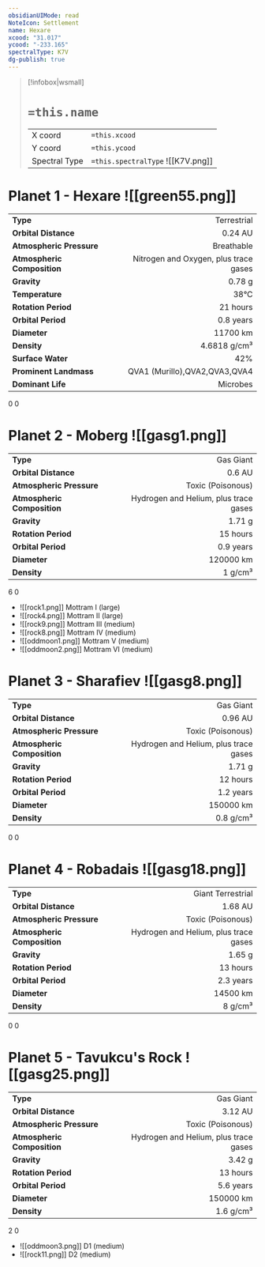 ```yaml
---
obsidianUIMode: read
NoteIcon: Settlement
name: Hexare
xcood: "31.017"
ycood: "-233.165"
spectralType: K7V
dg-publish: true
---
```

> [!infobox|wsmall]
> # `=this.name`
> | | |
> | - | - |
> | X coord | `=this.xcood` |
> | Y coord| `=this.ycood` |
> | Spectral Type | `=this.spectralType` ![[K7V.png]] |

# Planet 1 - Hexare ![[green55.png]]
|                             |                           |
| --------------------------- | -------------------------:|
| **Type**                    |             Terrestrial |
| **Orbital Distance**        |   0.24 AU |
| **Atmospheric Pressure**    |       Breathable |
| **Atmospheric Composition** |      Nitrogen and Oxygen, plus trace gases |
| **Gravity**                 |        0.78 g |
| **Temperature**             |    38°C |
| **Rotation Period**         |  21 hours |
| **Orbital Period** | 0.8 years |
| **Diameter**                |      11700 km | 
| **Density**                 |    4.6818 g/cm³ |
| **Surface Water**           |           42% | 
| **Prominent Landmass**      |         QVA1 (Murillo),QVA2,QVA3,QVA4 | 
| **Dominant Life**           |         Microbes |



0
0



# Planet 2 - Moberg ![[gasg1.png]]
|                             |                           |
| --------------------------- | -------------------------:|
| **Type**                    |             Gas Giant |
| **Orbital Distance**        |   0.6 AU |
| **Atmospheric Pressure**    |       Toxic (Poisonous) |
| **Atmospheric Composition** |      Hydrogen and Helium, plus trace gases |
| **Gravity**                 |        1.71 g |
| **Rotation Period**         |  15 hours |
| **Orbital Period** | 0.9 years |
| **Diameter**                |      120000 km | 
| **Density**                 |    1 g/cm³ |



6
0

- ![[rock1.png]] Mottram I (large)
- ![[rock4.png]] Mottram II (large)
- ![[rock9.png]] Mottram III (medium)
- ![[rock8.png]] Mottram IV (medium)
- ![[oddmoon1.png]] Mottram V (medium)
- ![[oddmoon2.png]] Mottram VI (medium)


# Planet 3 - Sharafiev ![[gasg8.png]]
|                             |                           |
| --------------------------- | -------------------------:|
| **Type**                    |             Gas Giant |
| **Orbital Distance**        |   0.96 AU |
| **Atmospheric Pressure**    |       Toxic (Poisonous) |
| **Atmospheric Composition** |      Hydrogen and Helium, plus trace gases |
| **Gravity**                 |        1.71 g |
| **Rotation Period**         |  12 hours |
| **Orbital Period** | 1.2 years |
| **Diameter**                |      150000 km | 
| **Density**                 |    0.8 g/cm³ |



0
0



# Planet 4 - Robadais ![[gasg18.png]]
|                             |                           |
| --------------------------- | -------------------------:|
| **Type**                    |             Giant Terrestrial |
| **Orbital Distance**        |   1.68 AU |
| **Atmospheric Pressure**    |       Toxic (Poisonous) |
| **Atmospheric Composition** |      Hydrogen and Helium, plus trace gases |
| **Gravity**                 |        1.65 g |
| **Rotation Period**         |  13 hours |
| **Orbital Period** | 2.3 years |
| **Diameter**                |      14500 km | 
| **Density**                 |    8 g/cm³ |



0
0



# Planet 5 - Tavukcu's Rock ![[gasg25.png]]
|                             |                           |
| --------------------------- | -------------------------:|
| **Type**                    |             Gas Giant |
| **Orbital Distance**        |   3.12 AU |
| **Atmospheric Pressure**    |       Toxic (Poisonous) |
| **Atmospheric Composition** |      Hydrogen and Helium, plus trace gases |
| **Gravity**                 |        3.42 g |
| **Rotation Period**         |  13 hours |
| **Orbital Period** | 5.6 years |
| **Diameter**                |      150000 km | 
| **Density**                 |    1.6 g/cm³ |



2
0

- ![[oddmoon3.png]] D1 (medium)
- ![[rock11.png]] D2 (medium)


